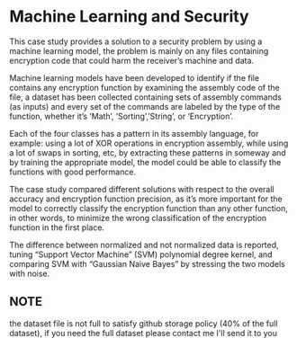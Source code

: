# Machine Learning and Security
This case study provides a solution to a security problem by using a machine learning model, the problem is mainly on any files containing encryption code that could harm the receiver’s machine and data.

Machine learning models have been developed to identify if the file contains any encryption function by examining the assembly code of the file, a dataset has been
collected containing sets of assembly commands (as inputs) and every set of the commands are labeled by the type of the function, whether it’s ‘Math’, ‘Sorting’,’String’,
or ‘Encryption’.

Each of the four classes has a pattern in its assembly language, for example: using a lot of XOR operations in encryption assembly, while using a lot of swaps in sorting, etc, by extracting these patterns in someway and by training the appropriate model, the model could be able to classify the functions with good performance.

The case study compared different solutions with respect to the overall accuracy and encryption function precision, as it’s more important for the model to correctly classify the encryption function than any other function, in other words, to minimize the wrong classification of the encryption function in the first place.

The difference between normalized and not normalized data is reported, tuning “Support Vector Machine” (SVM) polynomial degree kernel, and comparing SVM with “Gaussian
Naive Bayes” by stressing the two models with noise.

## NOTE
the dataset file is not full to satisfy github storage policy (40% of the full dataset), if you need the full dataset please contact me I'll send it to you